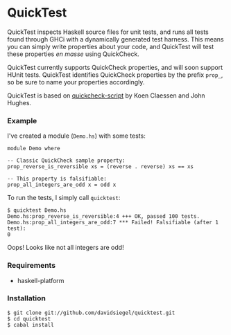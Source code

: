 QuickTest
=========

QuickTest inspects Haskell source files for unit tests, and runs all tests found through GHCi with a dynamically generated test harness. This means you can simply write properties about your code, and QuickTest will test these properties *en masse* using QuickCheck.

QuickTest currently supports QuickCheck properties, and will soon support HUnit tests. QuickTest identifies QuickCheck properties by the prefix `prop_`, so be sure to name your properties accordingly.

QuickTest is based on [quickcheck-script](http://hackage.haskell.org/package/quickcheck-script) by Koen Claessen and John Hughes.

### Example

I've created a module (`Demo.hs`) with some tests:

    module Demo where
    
    -- Classic QuickCheck sample property:
    prop_reverse_is_reversible xs = (reverse . reverse) xs == xs
    
    -- This property is falsifiable:
    prop_all_integers_are_odd x = odd x

To run the tests, I simply call `quicktest`:

    $ quicktest Demo.hs 
    Demo.hs:prop_reverse_is_reversible:4 +++ OK, passed 100 tests.
    Demo.hs:prop_all_integers_are_odd:7 *** Failed! Falsifiable (after 1 test):  
    0

Oops! Looks like not all integers are odd!

### Requirements

 * haskell-platform

### Installation

    $ git clone git://github.com/davidsiegel/quicktest.git
    $ cd quicktest
    $ cabal install

